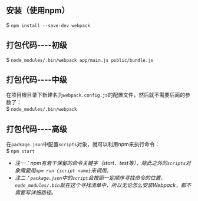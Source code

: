 ## 安装（使用npm）
$ ```npm install --save-dev webpack```  

## 打包代码----初级
$ ```node_modules/.bin/webpack app/main.js public/bundle.js```  

## 打包代码----中级
在项目根目录下新建名为`webpack.config.js`的配置文件，然后就不需要后面的参数了：  
$ ```node_modules/.bin/webpack```  

## 打包代码----高级
在`package.json`中配置`scripts`对象，就可以利用npm来执行命令：  
$ ```npm start```  
* _注一：npm有若干保留的命令关键字（start、test等），除此之外的`scripts`对象需要用```npm run {script name}```来调用。_  
* _注二：`package.json`中的`script`会按照一定顺序寻找命令的位置，`node_modules/.bin`就在这个寻找清单中，所以无论怎么安装Webpack，都不需要写详细路径。_
